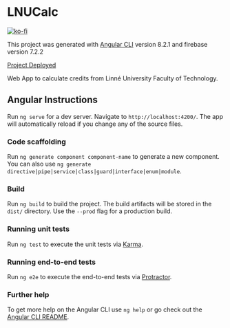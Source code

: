 # LNUCalc


[![ko-fi](https://www.ko-fi.com/img/githubbutton_sm.svg)](https://ko-fi.com/L3L8118YI)

This project was generated with [Angular CLI](https://github.com/angular/angular-cli) version 8.2.1 and firebase version 7.2.2

[Project Deployed](https://lnucalc.firebaseapp.com/)

Web App to calculate credits from Linné University Faculty of Technology. 


## Angular Instructions

Run `ng serve` for a dev server. Navigate to `http://localhost:4200/`. The app will automatically reload if you change any of the source files.

### Code scaffolding

Run `ng generate component component-name` to generate a new component. You can also use `ng generate directive|pipe|service|class|guard|interface|enum|module`.

### Build

Run `ng build` to build the project. The build artifacts will be stored in the `dist/` directory. Use the `--prod` flag for a production build.

### Running unit tests

Run `ng test` to execute the unit tests via [Karma](https://karma-runner.github.io).

### Running end-to-end tests

Run `ng e2e` to execute the end-to-end tests via [Protractor](http://www.protractortest.org/).

### Further help

To get more help on the Angular CLI use `ng help` or go check out the [Angular CLI README](https://github.com/angular/angular-cli/blob/master/README.md).
